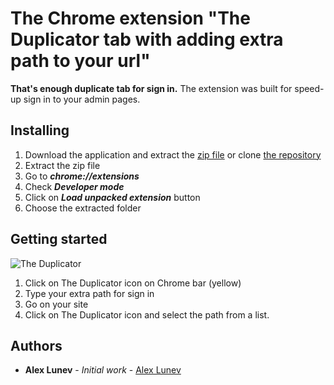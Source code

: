 # The Chrome extension "The Duplicator tab with adding extra path to your url"
**That's enough duplicate tab for sign in.**
The extension was built for speed-up sign in to your admin pages. 

## Installing

1. Download the application and extract the [zip file](https://github.com/lunev/chrome-extension-duplicate-login-tab/archive/master.zip) or clone [the repository](https://github.com/lunev/chrome-extension-duplicate-login-tab.git)  
2. Extract the zip file
1. Go to **_chrome://extensions_**
2. Check **_Developer mode_**
3. Click on **_Load unpacked extension_** button
4. Choose the extracted folder

## Getting started
![The Duplicator](https://image.ibb.co/bXcJy6/duplicate_tab.png)

1. Click on The Duplicator icon on Chrome bar (yellow)
2. Type your extra path for sign in
3. Go on your site
4. Click on The Duplicator icon and select the path from a list.

## Authors

* **Alex Lunev** - *Initial work* - [Alex Lunev](https://github.com/lunev)
